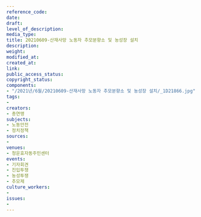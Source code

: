 ```yaml
---
reference_code: 
date: 
draft: 
level_of_description: 
media_type: 
title: 20210609-산재사망 노동자 추모분향소 및 농성장 설치
description: 
weight: 
modified_at: 
created_at: 
link: 
public_access_status: 
copyright_status: 
components:
- "/2021년/6월/20210609-산재사망 노동자 추모분향소 및 농성장 설치/_1D21866.jpg"
tags:
- 
creators:
- 총연맹
subjects:
- 노동안전
- 정치정책
sources:
- 
venues:
- 청운효자동주민센터
events:
- 기자회견
- 진입투쟁
- 농성투쟁
- 추모제
culture_workers:
- 
issues:
- 
---
```

